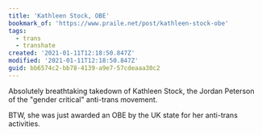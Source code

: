 ```yaml
---
title: 'Kathleen Stock, OBE'
bookmark_of: 'https://www.praile.net/post/kathleen-stock-obe'
tags:
  - trans
  - transhate
created: '2021-01-11T12:18:50.847Z'
modified: '2021-01-11T12:18:50.847Z'
guid: bb6574c2-bb78-4139-a9e7-57cdeaaa30c2
---
```

Absolutely breathtaking takedown of Kathleen Stock, the Jordan Peterson of the "gender critical" anti-trans movement. 

BTW, she was just awarded an OBE by the UK state for her anti-trans activities.
